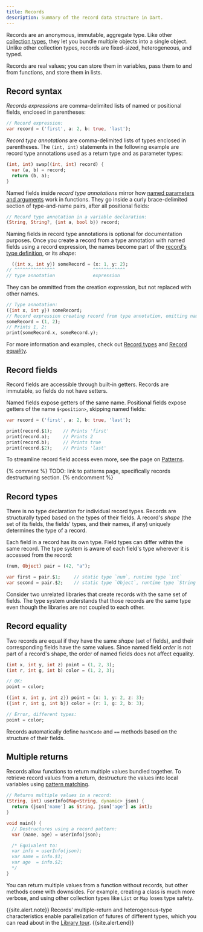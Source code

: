 ```yaml
---
title: Records
description: Summary of the record data structure in Dart.
---
```


Records are an anonymous, immutable, aggregate type. Like other [collection types][], 
they let you bundle multiple objects into a single object. Unlike other collection 
types, records are fixed-sized, heterogeneous, and typed.

Records are real values; you can store them in variables, pass them to and from
functions, and store them in lists.

## Record syntax

_Records expressions_ are comma-delimited lists of named or positional fields,
enclosed in parentheses:

```dart
// Record expression:
var record = ('first', a: 2, b: true, 'last');
```

_Record type annotations_ are comma-delimited lists of types enclosed in parentheses.
The `(int, int)` statements in the following example are record type annotations
used as a return type and as parameter types:

```dart
(int, int) swap((int, int) record) {
  var (a, b) = record;
  return (b, a);
}
```

Named fields inside _record type annotations_ mirror how [named parameters and arguments][]
work in functions. They go inside a curly brace-delimited
section of type-and-name pairs, after all positional fields:

```dart
// Record type annotation in a variable declaration:
(String, String?, {int a, bool b}) record;
```

Naming fields in record type annotations is optional for documentation purposes.
Once you create a record from a type annotation with named fields using a record
expression, the names become part of the [record's type definition](#record-types),
or its _shape_:

```dart 
  ({int x, int y}) someRecord = (x: 1, y: 2);
// ^^^^^^^^^^^^^^^              ^^^^^^^^^^^^
// type annotation              expression
```

They can be ommitted from the creation expression, but not replaced
with other names.

```dart
// Type annotation:
({int x, int y}) someRecord;
// Record expression creating record from type annotation, omitting names:
someRecord = (1, 2);
// Prints 1, 2:
print(someRecord.x, someRecord.y);
```

For more information and examples, check out [Record types](#record-types) and
[Record equality](#record-equality).

## Record fields

Record fields are accessible through built-in getters. Records are immutable,
so fields do not have setters. 

Named fields expose getters of the same name. Positional fields expose getters
of the name `$<position>`, skipping named fields:

```dart
var record = ('first', a: 2, b: true, 'last');

print(record.$1);    // Prints 'first'
print(record.a);     // Prints 2
print(record.b);     // Prints true
print(record.$2);    // Prints 'last'
```

To streamline record field access even more, see the page on [Patterns][].

{% comment %}
    TODO: link to patterns page, specifically records destructuring section.
{% endcomment %}

## Record types

There is no type declaration for individual record types. Records are structurally
typed based on the types of their fields. A record's _shape_ (the set of its fields,
the fields' types, and their names, if any) uniquely determines the type of a record. 

Each field in a record has its own type. Field types can differ within the same
record. The type system is aware of each field's type wherever it is accessed
from the record:

```dart
(num, Object) pair = (42, "a");

var first = pair.$1;     // static type `num`, runtime type `int`
var second = pair.$2;    // static type `Object`, runtime type `String`
```

Consider two unrelated libraries that create records with the same set of fields.
The type system understands that those records are the same type even though the
libraries are not coupled to each other.

## Record equality

Two records are equal if they have the same _shape_ (set of fields),
and their corresponding fields have the same values.
Since named field _order_ is not part of a record's shape, the order of named
fields does not affect equality.

```dart
(int x, int y, int z) point = (1, 2, 3);
(int r, int g, int b) color = (1, 2, 3);

// OK:
point = color;
```

```dart
({int x, int y, int z}) point = (x: 1, y: 2, z: 3);
({int r, int g, int b}) color = (r: 1, g: 2, b: 3);

// Error, different types:
point = color;
```

Records automatically define `hashCode` and `==` methods based on the structure
of their fields.

## Multiple returns

Records allow functions to return multiple values bundled together.
To retrieve record values from a return,
destructure the values into local variables using [pattern matching][].

```dart
// Returns multiple values in a record:
(String, int) userInfo(Map<String, dynamic> json) {
  return (json['name'] as String, json['age'] as int);
}

void main() {
  // Destructures using a record pattern:
  var (name, age) = userInfo(json);

  /* Equivalent to:
  var info = userInfo(json);
  var name = info.$1;
  var age  = info.$2;
  */
}
```

You can return multiple values from a function without records,
but other methods come with downsides.
For example, creating a class is much more verbose, and using other collection
types like `List` or `Map` loses type safety. 

{{site.alert.note}}
  Records' multiple-return and heterogenous-type characteristics enable
  parallelization of futures of different types, which you can read about in the
  [Library tour][].
{{site.alert.end}}

[collection types]: /language/collections
[Patterns]: /language
[pattern matching]: /language
[Library tour]: /guides/libraries/library-tour#handling-errors-for-multiple-futures
[named parameters and arguments]: /language/functions#named-parameters